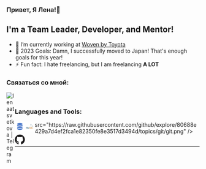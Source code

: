 ### Привет, Я Лена!👋

## I'm a Team Leader, Developer, and Mentor!
- 🔭 I’m currently working at [Woven by Toyota]([https://woven-planet.global/en](https://woven.toyota/en))
- 🥅 2023 Goals: Damn, I successfully moved to Japan! That's enough goals for this year!
- ⚡ Fun fact: I hate freelancing, but I am freelancing **A LOT**

### Связаться со мной:
[<img align="left" alt="lenaatsvetkova | Telegram" width="22px" src="https://commons.wikimedia.org/wiki/File:Telegram_logo.svg"/>][telegram]

<br />

### Languages and Tools:
<img align="left" alt="SQL" width="26px" src="https://raw.githubusercontent.com/github/explore/80688e429a7d4ef2fca1e82350fe8e3517d3494d/topics/sql/sql.png" />
<img align="left" alt="MySQL" width="26px" src="https://raw.githubusercontent.com/github/explore/80688e429a7d4ef2fca1e82350fe8e3517d3494d/topics/mysql/mysql.png" />
src="https://raw.githubusercontent.com/github/explore/80688e429a7d4ef2fca1e82350fe8e3517d3494d/topics/git/git.png" />
<img align="left" alt="GitHub" width="26px" src="https://raw.githubusercontent.com/github/explore/78df643247d429f6cc873026c0622819ad797942/topics/github/github.png" />

<br />
<br />

---
[telegram]: https://t.me/lenaatsvetkova/
